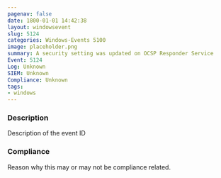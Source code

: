 ```yaml
---
pagenav: false
date: 1800-01-01 14:42:38
layout: windowsevent
slug: 5124
categories: Windows-Events 5100
image: placeholder.png
summary: A security setting was updated on OCSP Responder Service
Event: 5124
Log: Unknown
SIEM: Unknown
Compliance: Unknown
tags:
- windows
---
```


### Description

Description of the event ID

### Compliance

Reason why this may or may not be compliance related.

